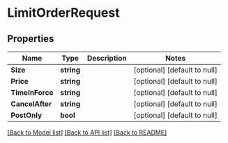 # LimitOrderRequest

## Properties
Name | Type | Description | Notes
------------ | ------------- | ------------- | -------------
**Size** | **string** |  | [optional] [default to null]
**Price** | **string** |  | [optional] [default to null]
**TimeInForce** | **string** |  | [optional] [default to null]
**CancelAfter** | **string** |  | [optional] [default to null]
**PostOnly** | **bool** |  | [optional] [default to null]

[[Back to Model list]](../README.md#documentation-for-models) [[Back to API list]](../README.md#documentation-for-api-endpoints) [[Back to README]](../README.md)


